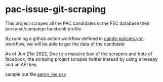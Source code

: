 # pac-issue-git-scraping
This project scrapes all the PAC candidates in the FEC database their personal/campaign facebook profile. 


By running a github action workflow defined in [cands-policies.yml](.github/workflows/cands-policies.yml) workflow, we will be able to get the data of the candidate

As of Jun 21st 2022, Due to a massive ban of the scrapers and bots of facebook, the scraping project scrapes twitter instead by using a tweepy and an API key. 

sample out file [aaron_lee.csv](aaron_lee.csv)
